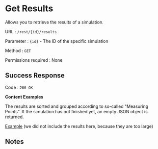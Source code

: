 # Get Results
Allows you to retrieve the results of a simulation.

URL : `/rest/{id}/results`

Parameter : `{id}` - The ID of the specific simulation

Method : `GET`

Permissions required : None

## Success Response
Code : `200 OK`

**Content Examples**

The results are sorted and grouped according to so-called "Measuring Points".
If the simulation has not finished yet, an empty JSON object is returned.

[Example](https://github.com/dmonsch/PCM-Headless/blob/master/documentation/examples/results.json) (we did not include the results here, because they are too large)

## Notes